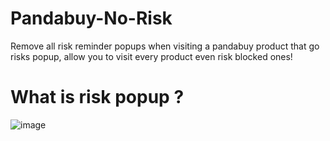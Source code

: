 # Pandabuy-No-Risk
Remove all risk reminder popups when visiting a pandabuy product that go risks popup, allow you to visit every product even risk blocked ones!

# What is risk popup ? 

![image](https://github.com/yuxontop/Pandabuy-No-Risk/assets/99289712/2d169922-5f46-40d6-b6ff-9d8617beb98d)


